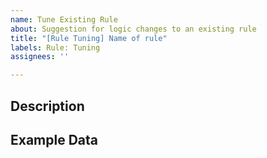 ```yaml
---
name: Tune Existing Rule
about: Suggestion for logic changes to an existing rule
title: "[Rule Tuning] Name of rule"
labels: Rule: Tuning
assignees: ''

---
```


<!-- Before submitting an issue to tune a rule, be sure you first understand the [information on rules](../../docs/rules-info.md) --->

## Description
<!-- Provide a detailed description of the suggested changes -->

## Example Data
<!-- If the query is to be changed, include example JSON data or a screenshot -->
